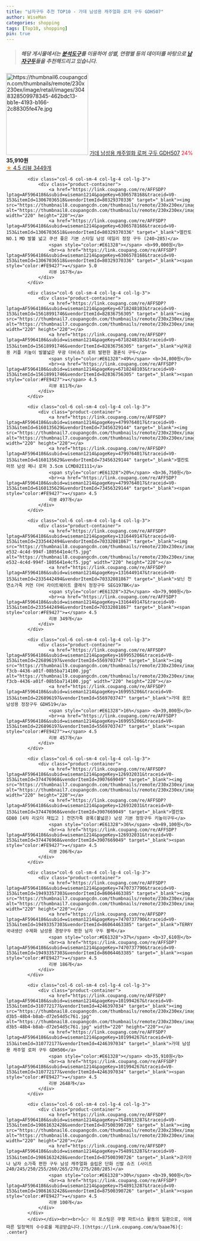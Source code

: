 ```yaml
---
title: "남자구두 추천 TOP10 - 가데 남성용 캐주얼화 로퍼 구두 GDH507"
author: WiseMan
categories: shopping
tags: [Top10, shopping]
pin: true
---
```


> ##### 해당 게시물에서는 [**분석도구**](https://itemscout.io/)를 이용하여 **성별**, **연령별** 등의 데이터를 바탕으로 [**남자구두**](https://link.coupang.com/a/baae76)들을 추천해드리고 있습니다.
<div class="container"><div class="row">
            <div class="col-6 col-sm-4 col-lg-4 col-lg-3">
                <div class="product-container">
                    <a href="https://link.coupang.com/re/AFFSDP?lptag=AF5964186&subid=wiseman1214&pageKey=5729387472&traceid=V0-153&itemId=9608759702&vendorItemId=4252507581" target="_blank"><img src="https://thumbnail6.coupangcdn.com/thumbnails/remote/230x230ex/image/retail/images/3048328509978345-462bdc13-bb1e-4193-b166-2c88305fe47e.jpg" alt="https://thumbnail6.coupangcdn.com/thumbnails/remote/230x230ex/image/retail/images/3048328509978345-462bdc13-bb1e-4193-b166-2c88305fe47e.jpg" width="220" height="220"></a>
                    <a href="https://link.coupang.com/re/AFFSDP?lptag=AF5964186&subid=wiseman1214&pageKey=5729387472&traceid=V0-153&itemId=9608759702&vendorItemId=4252507581" target="_blank">가데 남성용 캐주얼화 로퍼 구두 GDH507</a>
                    <span style="color:#E61328">24%</span> <b>35,910원</b>
                    <br><a href="https://link.coupang.com/re/AFFSDP?lptag=AF5964186&subid=wiseman1214&pageKey=5729387472&traceid=V0-153&itemId=9608759702&vendorItemId=4252507581" target="_blank"><span style="color:#FE9427">★</span> 4.5
                    리뷰 3449개</a>
                </div>
            </div>
            
            <div class="col-6 col-sm-4 col-lg-4 col-lg-3">
                <div class="product-container">
                    <a href="https://link.coupang.com/re/AFFSDP?lptag=AF5964186&subid=wiseman1214&pageKey=6306578168&traceid=V0-153&itemId=13067036518&vendorItemId=80329370336" target="_blank"><img src="https://thumbnail8.coupangcdn.com/thumbnails/remote/230x230ex/image/vendor_inventory/d6d3/e419f6eec43137c55c7c98801cd8fb376a42b1276f80106f0c7c1d56561b.jpg" alt="https://thumbnail8.coupangcdn.com/thumbnails/remote/230x230ex/image/vendor_inventory/d6d3/e419f6eec43137c55c7c98801cd8fb376a42b1276f80106f0c7c1d56561b.jpg" width="220" height="220"></a>
                    <a href="https://link.coupang.com/re/AFFSDP?lptag=AF5964186&subid=wiseman1214&pageKey=6306578168&traceid=V0-153&itemId=13067036518&vendorItemId=80329370336" target="_blank">엘칸토 NO.1 MD 발볼 넓고 쿠션 좋은 기본 스타일 남성 데일리 정장 구두 (240~285)</a>
                    <span style="color:#E61328"></span> <b>99,000원</b>
                    <br><a href="https://link.coupang.com/re/AFFSDP?lptag=AF5964186&subid=wiseman1214&pageKey=6306578168&traceid=V0-153&itemId=13067036518&vendorItemId=80329370336" target="_blank"><span style="color:#FE9427">★</span> 5.0
                    리뷰 167개</a>
                </div>
            </div>
            
            <div class="col-6 col-sm-4 col-lg-4 col-lg-3">
                <div class="product-container">
                    <a href="https://link.coupang.com/re/AFFSDP?lptag=AF5964186&subid=wiseman1214&pageKey=6718248103&traceid=V0-153&itemId=15618991746&vendorItemId=82836756305" target="_blank"><img src="https://thumbnail7.coupangcdn.com/thumbnails/remote/230x230ex/image/vendor_inventory/9f43/3e323411a4a7216e7ddaf434c6270dfa9f55b05a73b04be83cf6f46a1ee5.jpg" alt="https://thumbnail7.coupangcdn.com/thumbnails/remote/230x230ex/image/vendor_inventory/9f43/3e323411a4a7216e7ddaf434c6270dfa9f55b05a73b04be83cf6f46a1ee5.jpg" width="220" height="220"></a>
                    <a href="https://link.coupang.com/re/AFFSDP?lptag=AF5964186&subid=wiseman1214&pageKey=6718248103&traceid=V0-153&itemId=15618991746&vendorItemId=82836756305" target="_blank">남여공용 커플 키높이 발볼넓은 무광 더비슈즈 로퍼 발편한 결혼식 구두</a>
                    <span style="color:#E61328">49%</span> <b>34,800원</b>
                    <br><a href="https://link.coupang.com/re/AFFSDP?lptag=AF5964186&subid=wiseman1214&pageKey=6718248103&traceid=V0-153&itemId=15618991746&vendorItemId=82836756305" target="_blank"><span style="color:#FE9427">★</span> 4.5
                    리뷰 811개</a>
                </div>
            </div>
            
            <div class="col-6 col-sm-4 col-lg-4 col-lg-3">
                <div class="product-container">
                    <a href="https://link.coupang.com/re/AFFSDP?lptag=AF5964186&subid=wiseman1214&pageKey=4799764017&traceid=V0-153&itemId=6160135629&vendorItemId=73456329144" target="_blank"><img src="https://thumbnail7.coupangcdn.com/thumbnails/remote/230x230ex/image/vendor_inventory/7752/6fa2f0c05f83b780c2ce0321db78d2353098ef010d24f30c571ce68e9c2b.jpg" alt="https://thumbnail7.coupangcdn.com/thumbnails/remote/230x230ex/image/vendor_inventory/7752/6fa2f0c05f83b780c2ce0321db78d2353098ef010d24f30c571ce68e9c2b.jpg" width="220" height="220"></a>
                    <a href="https://link.coupang.com/re/AFFSDP?lptag=AF5964186&subid=wiseman1214&pageKey=4799764017&traceid=V0-153&itemId=6160135629&vendorItemId=73456329144" target="_blank">엘칸토 마쯔 남성 페니 로퍼 3.5cm LCMD82I111</a>
                    <span style="color:#E61328">20%</span> <b>36,750원</b>
                    <br><a href="https://link.coupang.com/re/AFFSDP?lptag=AF5964186&subid=wiseman1214&pageKey=4799764017&traceid=V0-153&itemId=6160135629&vendorItemId=73456329144" target="_blank"><span style="color:#FE9427">★</span> 4.5
                    리뷰 497개</a>
                </div>
            </div>
            
            <div class="col-6 col-sm-4 col-lg-4 col-lg-3">
                <div class="product-container">
                    <a href="https://link.coupang.com/re/AFFSDP?lptag=AF5964186&subid=wiseman1214&pageKey=1316449147&traceid=V0-153&itemId=2335442494&vendorItemId=70332081867" target="_blank"><img src="https://thumbnail8.coupangcdn.com/thumbnails/remote/230x230ex/image/retail/images/2020/02/29/16/9/281166ed-e532-4c4d-994f-1805641e4cf5.jpg" alt="https://thumbnail8.coupangcdn.com/thumbnails/remote/230x230ex/image/retail/images/2020/02/29/16/9/281166ed-e532-4c4d-994f-1805641e4cf5.jpg" width="220" height="220"></a>
                    <a href="https://link.coupang.com/re/AFFSDP?lptag=AF5964186&subid=wiseman1214&pageKey=1316449147&traceid=V0-153&itemId=2335442494&vendorItemId=70332081867" target="_blank">보닌 천연소가죽 커먼 더비 라이트웨이트 클래식 정장구두 SEG197BK</a>
                    <span style="color:#E61328">32%</span> <b>79,900원</b>
                    <br><a href="https://link.coupang.com/re/AFFSDP?lptag=AF5964186&subid=wiseman1214&pageKey=1316449147&traceid=V0-153&itemId=2335442494&vendorItemId=70332081867" target="_blank"><span style="color:#FE9427">★</span> 4.5
                    리뷰 349개</a>
                </div>
            </div>
            
            <div class="col-6 col-sm-4 col-lg-4 col-lg-3">
                <div class="product-container">
                    <a href="https://link.coupang.com/re/AFFSDP?lptag=AF5964186&subid=wiseman1214&pageKey=169955206&traceid=V0-153&itemId=226896197&vendorItemId=5569703747" target="_blank"><img src="https://thumbnail9.coupangcdn.com/thumbnails/remote/230x230ex/image/retail/images/2019/11/15/17/2/062cbcc3-f3cb-4436-a01f-08b5ba714100.jpg" alt="https://thumbnail9.coupangcdn.com/thumbnails/remote/230x230ex/image/retail/images/2019/11/15/17/2/062cbcc3-f3cb-4436-a01f-08b5ba714100.jpg" width="220" height="220"></a>
                    <a href="https://link.coupang.com/re/AFFSDP?lptag=AF5964186&subid=wiseman1214&pageKey=169955206&traceid=V0-153&itemId=226896197&vendorItemId=5569703747" target="_blank">가데 옴므 남성용 정장구두 GDH519</a>
                    <span style="color:#E61328">16%</span> <b>39,800원</b>
                    <br><a href="https://link.coupang.com/re/AFFSDP?lptag=AF5964186&subid=wiseman1214&pageKey=169955206&traceid=V0-153&itemId=226896197&vendorItemId=5569703747" target="_blank"><span style="color:#FE9427">★</span> 4.5
                    리뷰 457개</a>
                </div>
            </div>
            
            <div class="col-6 col-sm-4 col-lg-4 col-lg-3">
                <div class="product-container">
                    <a href="https://link.coupang.com/re/AFFSDP?lptag=AF5964186&subid=wiseman1214&pageKey=126932031&traceid=V0-153&itemId=374476968&vendorItemId=3907669049" target="_blank"><img src="https://thumbnail7.coupangcdn.com/thumbnails/remote/230x230ex/image/vendor_inventory/baba/9fba6d6e82483cc6cce1b505d37755c53954855cb5085ad1beef5c894c21.jpg" alt="https://thumbnail7.coupangcdn.com/thumbnails/remote/230x230ex/image/vendor_inventory/baba/9fba6d6e82483cc6cce1b505d37755c53954855cb5085ad1beef5c894c21.jpg" width="220" height="220"></a>
                    <a href="https://link.coupang.com/re/AFFSDP?lptag=AF5964186&subid=wiseman1214&pageKey=126932031&traceid=V0-153&itemId=374476968&vendorItemId=3907669049" target="_blank">엘칸토 GD80 [4차 리오더 재입고 ] 천연가죽 광폭(볼넓은) 남성 기본 정장구두 키높이구두</a>
                    <span style="color:#E61328">36%</span> <b>89,100원</b>
                    <br><a href="https://link.coupang.com/re/AFFSDP?lptag=AF5964186&subid=wiseman1214&pageKey=126932031&traceid=V0-153&itemId=374476968&vendorItemId=3907669049" target="_blank"><span style="color:#FE9427">★</span> 4.5
                    리뷰 206개</a>
                </div>
            </div>
            
            <div class="col-6 col-sm-4 col-lg-4 col-lg-3">
                <div class="product-container">
                    <a href="https://link.coupang.com/re/AFFSDP?lptag=AF5964186&subid=wiseman1214&pageKey=7470737790&traceid=V0-153&itemId=19493357303&vendorItemId=86064463385" target="_blank"><img src="https://thumbnail7.coupangcdn.com/thumbnails/remote/230x230ex/image/vendor_inventory/8525/6399af737820c31551f81454ea74436bffd6fa9a8fbb97e107d0d804cfc4.jpg" alt="https://thumbnail7.coupangcdn.com/thumbnails/remote/230x230ex/image/vendor_inventory/8525/6399af737820c31551f81454ea74436bffd6fa9a8fbb97e107d0d804cfc4.jpg" width="220" height="220"></a>
                    <a href="https://link.coupang.com/re/AFFSDP?lptag=AF5964186&subid=wiseman1214&pageKey=7470737790&traceid=V0-153&itemId=19493357303&vendorItemId=86064463385" target="_blank">TERRY 국내생산 수제화 남성용 경량구두 편한 남자 구두 블랙</a>
                    <span style="color:#E61328">37%</span> <b>37,610원</b>
                    <br><a href="https://link.coupang.com/re/AFFSDP?lptag=AF5964186&subid=wiseman1214&pageKey=7470737790&traceid=V0-153&itemId=19493357303&vendorItemId=86064463385" target="_blank"><span style="color:#FE9427">★</span> 4.5
                    리뷰 186개</a>
                </div>
            </div>
            
            <div class="col-6 col-sm-4 col-lg-4 col-lg-3">
                <div class="product-container">
                    <a href="https://link.coupang.com/re/AFFSDP?lptag=AF5964186&subid=wiseman1214&pageKey=101994267&traceid=V0-153&itemId=310772177&vendorItemId=4246397034" target="_blank"><img src="https://thumbnail8.coupangcdn.com/thumbnails/remote/230x230ex/image/retail/images/2018/12/28/14/7/727c56c1-d3b5-48b4-b8ab-d72e54d5c761.jpg" alt="https://thumbnail8.coupangcdn.com/thumbnails/remote/230x230ex/image/retail/images/2018/12/28/14/7/727c56c1-d3b5-48b4-b8ab-d72e54d5c761.jpg" width="220" height="220"></a>
                    <a href="https://link.coupang.com/re/AFFSDP?lptag=AF5964186&subid=wiseman1214&pageKey=101994267&traceid=V0-153&itemId=310772177&vendorItemId=4246397034" target="_blank">가데 남성용 캐주얼 로퍼 구두 GDH506</a>
                    <span style="color:#E61328"></span> <b>35,910원</b>
                    <br><a href="https://link.coupang.com/re/AFFSDP?lptag=AF5964186&subid=wiseman1214&pageKey=101994267&traceid=V0-153&itemId=310772177&vendorItemId=4246397034" target="_blank"><span style="color:#FE9427">★</span> 4.5
                    리뷰 2648개</a>
                </div>
            </div>
            
            <div class="col-6 col-sm-4 col-lg-4 col-lg-3">
                <div class="product-container">
                    <a href="https://link.coupang.com/re/AFFSDP?lptag=AF5964186&subid=wiseman1214&pageKey=7548913287&traceid=V0-153&itemId=19861632428&vendorItemId=87500390726" target="_blank"><img src="https://thumbnail6.coupangcdn.com/thumbnails/remote/230x230ex/image/vendor_inventory/1f83/2bca06830a6db36481aa30054a668c78e01c186ffe049100d22a31be5c37.jpg" alt="https://thumbnail6.coupangcdn.com/thumbnails/remote/230x230ex/image/vendor_inventory/1f83/2bca06830a6db36481aa30054a668c78e01c186ffe049100d22a31be5c37.jpg" width="220" height="220"></a>
                    <a href="https://link.coupang.com/re/AFFSDP?lptag=AF5964186&subid=wiseman1214&pageKey=7548913287&traceid=V0-153&itemId=19861632428&vendorItemId=87500390726" target="_blank">코리아나 남자 소가죽 편한 구두 남성 캐주얼화 슬립온 단화 신발 슈즈 (사이즈 240/245/250/255/260/265/270/275/280/285)</a>
                    <span style="color:#E61328">30%</span> <b>39,900원</b>
                    <br><a href="https://link.coupang.com/re/AFFSDP?lptag=AF5964186&subid=wiseman1214&pageKey=7548913287&traceid=V0-153&itemId=19861632428&vendorItemId=87500390726" target="_blank"><span style="color:#FE9427">★</span> 4.5
                    리뷰 100개</a>
                </div>
            </div>
            </div></div><br><br>[👉 이 포스팅은 쿠팡 파트너스 활동의 일환으로, 이에 따른 일정액의 수수료를 제공받습니다.](https://link.coupang.com/a/baae76){: .center}